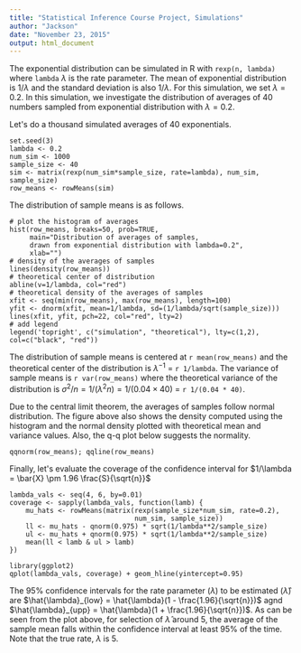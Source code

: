 ```yaml
---
title: "Statistical Inference Course Project, Simulations"
author: "Jackson"
date: "November 23, 2015"
output: html_document
---
```



The exponential distribution can be simulated in R with `rexp(n, lambda)` where
`lambda` $\lambda$ is the rate parameter. The mean of exponential distribution is 
$1/\lambda$ and the standard deviation is also $1/\lambda$. For this simulation,
we set $\lambda=0.2$. In this simulation, we investigate the distribution of
averages of 40 numbers sampled from exponential distribution with $\lambda=0.2$.

Let's do a thousand simulated averages of 40 exponentials.

```{r}
set.seed(3)
lambda <- 0.2
num_sim <- 1000
sample_size <- 40
sim <- matrix(rexp(num_sim*sample_size, rate=lambda), num_sim, sample_size)
row_means <- rowMeans(sim)
```

The distribution of sample means is as follows.

```{r echo=FALSE}
# plot the histogram of averages
hist(row_means, breaks=50, prob=TRUE,
     main="Distribution of averages of samples,
     drawn from exponential distribution with lambda=0.2",
     xlab="")
# density of the averages of samples
lines(density(row_means))
# theoretical center of distribution
abline(v=1/lambda, col="red")
# theoretical density of the averages of samples
xfit <- seq(min(row_means), max(row_means), length=100)
yfit <- dnorm(xfit, mean=1/lambda, sd=(1/lambda/sqrt(sample_size)))
lines(xfit, yfit, pch=22, col="red", lty=2)
# add legend
legend('topright', c("simulation", "theoretical"), lty=c(1,2), col=c("black", "red"))
```

The distribution of sample means is centered at `r mean(row_means)`
and the theoretical center of the distribution is $\lambda^{-1}$ = `r 1/lambda`.
The variance of sample means is `r var(row_means)` where the theoretical variance
of the distribution is $\sigma^2 / n = 1/(\lambda^2 n) = 1/(0.04 \times 40)$ =
`r 1/(0.04 * 40)`.

Due to the central limit theorem, the averages of samples follow normal
distribution. The figure above also shows the density computed using the histogram and the
normal density plotted with theoretical mean and variance values. Also, the
q-q plot below suggests the normality.

```{r echo=FALSE}
qqnorm(row_means); qqline(row_means)
```

Finally, let's evaluate the coverage of the confidence interval for
$1/\lambda = \bar{X} \pm 1.96 \frac{S}{\sqrt{n}}$

```{r echo=FALSE}
lambda_vals <- seq(4, 6, by=0.01)
coverage <- sapply(lambda_vals, function(lamb) {
    mu_hats <- rowMeans(matrix(rexp(sample_size*num_sim, rate=0.2),
                               num_sim, sample_size))
    ll <- mu_hats - qnorm(0.975) * sqrt(1/lambda**2/sample_size)
    ul <- mu_hats + qnorm(0.975) * sqrt(1/lambda**2/sample_size)
    mean(ll < lamb & ul > lamb)
})

library(ggplot2)
qplot(lambda_vals, coverage) + geom_hline(yintercept=0.95)
```

The 95% confidence intervals for the rate parameter ($\lambda$) to be estimated
($\hat{\lambda}$) are
$\hat{\lambda}_{low} = \hat{\lambda}(1 - \frac{1.96}{\sqrt{n}})$ agnd
$\hat{\lambda}_{upp} = \hat{\lambda}(1 + \frac{1.96}{\sqrt{n}})$.
As can be seen from the plot above, for selection of $\hat{\lambda}$ around 5,
the average of the sample mean falls within the confidence interval at least 95% of the time.
Note that the true rate, $\lambda$ is 5.
